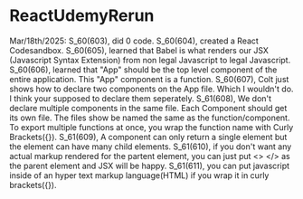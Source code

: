 # ReactUdemyRerun
Mar/18th/2025:
    S_60(603), did 0 code.
    S_60(604), created a React Codesandbox.
    S_60(605), learned that Babel is what renders our JSX (Javascript Syntax Extension) from non legal Javascript to legal Javascript.
    S_60(606), learned that "App" should be the top level component of the entire application. This "App" component is a function.
    S_60(607), Colt just shows how to declare two components on the App file. Which I wouldn't do. I think your supposed to declare them seperately.
    S_61(608), We don't declare multiple components in the same file. Each Component should get its own file. The files show be named the same as the function/component. To export multiple functions at once, you wrap the function name with Curly Brackets({}).
    S_61(609), A component can only return a single element but the element can have many child elements.
    S_61(610), if you don't want any actual markup rendered for the partent element, you can just put <> </> as the parent element and JSX will be happy.
    S_61(611), you can put javascript inside of an hyper text markup language(HTML) if you wrap it in curly brackets({}).